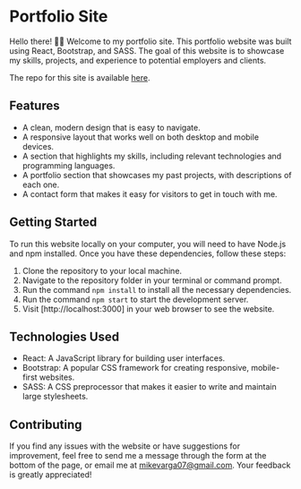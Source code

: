 # Portfolio Site

Hello there! 👋🏻 Welcome to my portfolio site. This portfolio website was built using React, Bootstrap, and SASS. The goal of this website is to showcase my skills, projects, and experience to potential employers and clients.

The repo for this site is available [here](https://github.com/michaelvarga/portfolio-2).

## Features
* A clean, modern design that is easy to navigate.
* A responsive layout that works well on both desktop and mobile devices.
* A section that highlights my skills, including relevant technologies and programming languages.
* A portfolio section that showcases my past projects, with descriptions of each one.
* A contact form that makes it easy for visitors to get in touch with me.

## Getting Started
To run this website locally on your computer, you will need to have Node.js and npm installed. Once you have these dependencies, follow these steps:

1. Clone the repository to your local machine.
2. Navigate to the repository folder in your terminal or command prompt.
3. Run the command `npm install` to install all the necessary dependencies.
4. Run the command `npm start` to start the development server.
5. Visit [http://localhost:3000] in your web browser to see the website.

## Technologies Used
* React: A JavaScript library for building user interfaces.
* Bootstrap: A popular CSS framework for creating responsive, mobile-first websites.
* SASS: A CSS preprocessor that makes it easier to write and maintain large stylesheets.

## Contributing
If you find any issues with the website or have suggestions for improvement, feel free to send me a message through the form at the bottom of the page, or email me at [mikevarga07@gmail.com](mikevarga07@gmail.com). Your feedback is greatly appreciated!
